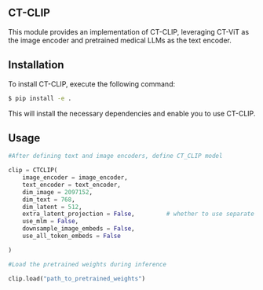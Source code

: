 ## CT-CLIP

This module provides an implementation of CT-CLIP, leveraging CT-ViT as the image encoder and pretrained medical LLMs as the text encoder.

## Installation

To install CT-CLIP, execute the following command:

```bash
$ pip install -e .
```

This will install the necessary dependencies and enable you to use CT-CLIP.

## Usage

```python
#After defining text and image encoders, define CT_CLIP model

clip = CTCLIP(
    image_encoder = image_encoder,
    text_encoder = text_encoder,
    dim_image = 2097152,
    dim_text = 768,
    dim_latent = 512,
    extra_latent_projection = False,         # whether to use separate projections for text-to-image vs image-to-text comparisons (CLOOB)
    use_mlm = False,
    downsample_image_embeds = False,
    use_all_token_embeds = False

)

#Load the pretrained weights during inference

clip.load("path_to_pretrained_weights")

```
